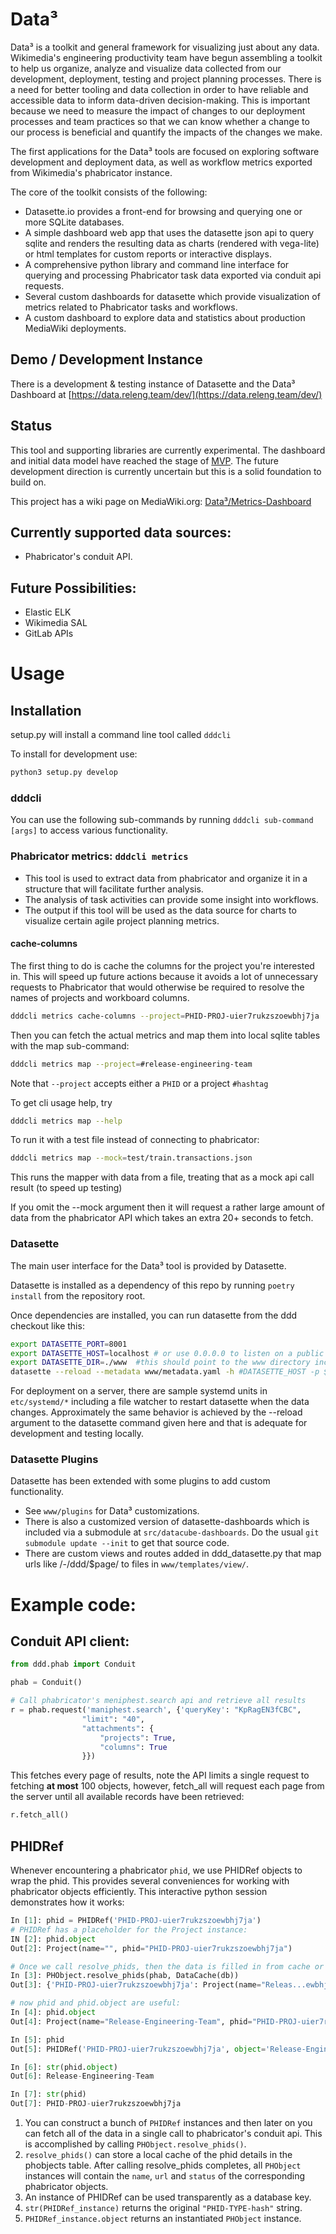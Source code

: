 # Data³

Data³ is a toolkit and general framework for visualizing just about any data. Wikimedia's engineering productivity team have begun assembling a toolkit to help us organize, analyze and visualize data collected from our development, deployment, testing and project planning processes. There is a need for better tooling and data collection in order to have reliable and accessible data to inform data-driven decision-making. This is important because we need to measure the impact of changes to our deployment processes and team practices so that we can know whether a change to our process is beneficial and quantify the impacts of the changes we make.

The first applications for the Data³ tools are focused on exploring software development and deployment data, as well as workflow metrics exported from Wikimedia's phabricator instance.

The core of the toolkit consists of the following:

* Datasette.io provides a front-end for browsing and querying one or more SQLite databases.
* A simple dashboard web app that uses the datasette json api to query sqlite and renders the resulting data as charts (rendered with vega-lite) or html templates for custom reports or interactive displays.
* A comprehensive python library and command line interface for querying and processing Phabricator task data exported via conduit api requests.
* Several custom dashboards for datasette which provide visualization of metrics related to Phabricator tasks and workflows.
* A custom dashboard to explore data and statistics about production MediaWiki deployments.

## Demo / Development Instance

There is a development & testing instance of Datasette and the Data³ Dashboard at [https://data.releng.team/dev/](https://data.releng.team/dev/)

## Status

This tool and supporting libraries are currently experimental. The dashboard and initial data model have reached the stage of [MVP](https://en.wikipedia.org/wiki/Minimum_viable_product). The future development direction is currently uncertain but this is a solid foundation to build on.

 This project has a wiki page on MediaWiki.org: [Data³/Metrics-Dashboard](https://www.mediawiki.org/wiki/Data%C2%B3/Metrics-Dashboard )

## Currently supported data sources:

 * Phabricator's conduit API.

## Future Possibilities:

 * Elastic ELK
 * Wikimedia SAL
 * GitLab APIs

# Usage

## Installation

setup.py will install a command line tool called `dddcli`

To install for development use:

```bash
python3 setup.py develop
```

### dddcli

You can use the following sub-commands by running `dddcli sub-command [args]` to access various functionality.

### Phabricator metrics:  `dddcli metrics`

* This tool is used to extract data from phabricator and organize it in a structure that will facilitate further analysis.
* The analysis of task activities can provide some insight into workflows.
* The output if this tool will be used as the data source for charts to visualize certain agile project planning metrics.

#### cache-columns
The first thing to do is cache the columns for the project you're interested in.
This will speed up future actions because it avoids a lot of unnecessary requests
to Phabricator that would otherwise be required to resolve the names of projects
and workboard columns.

```bash
dddcli metrics cache-columns --project=PHID-PROJ-uier7rukzszoewbhj7ja
```

Then you can fetch the actual metrics and map them into local sqlite tables with the map sub-command:


```bash
dddcli metrics map --project=#release-engineering-team
```

Note that `--project` accepts either a `PHID` or a project `#hashtag`

To get cli usage help, try

```bash
dddcli metrics map --help
```

To run it with a test file instead of connecting to phabricator:

```bash
dddcli metrics map --mock=test/train.transactions.json
```

This runs the mapper with data from a file, treating that as a mock api call result (to speed up testing)

If you omit the --mock argument then it will request a rather large amount of data from the phabricator API which takes an extra 20+ seconds to fetch.

### Datasette

The main user interface for the Data³ tool is provided by Datasette.

Datasette is installed as a dependency of this repo by running `poetry install` from the repository root.

Once dependencies are installed, you can run datasette from the ddd checkout like this:

```bash
export DATASETTE_PORT=8001
export DATASETTE_HOST=localhost # or use 0.0.0.0 to listen on a public interface
export DATASETTE_DIR=./www  #this should point to the www directory included in this repo.
datasette --reload --metadata www/metadata.yaml -h #DATASETTE_HOST -p $DATASETTE_PORT  $DATASETTE_DIR
```

For deployment on a server, there are sample systemd units in `etc/systemd/*` including a file watcher to
restart datasette when the data changes. Approximately the same behavior is achieved by the --reload argument to the
datasette command given here and that is adequate for development and testing locally.

### Datasette Plugins

Datasette has been extended with some plugins to add custom functionality.

* See `www/plugins` for Data³ customizations.
* There is also a customized version of datasette-dashboards which is included via a submodule at
`src/datacube-dashboards`.  Do the usual `git submodule update --init` to get that source code.
* There are custom views and routes added in ddd_datasette.py that map urls like /-/ddd/$page/  to files in `www/templates/view/`.

# Example code:

## Conduit API client:

```python
from ddd.phab import Conduit

phab = Conduit()

# Call phabricator's meniphest.search api and retrieve all results
r = phab.request('maniphest.search', {'queryKey': "KpRagEN3fCBC",
                "limit": "40",
                "attachments": {
                    "projects": True,
                    "columns": True
                }})
```

This fetches every page of results, note the API limits a single request to
fetching **at most** 100 objects, however, fetch_all will request each page from the server until all available records have been retrieved:

```python
r.fetch_all()
```


## PHIDRef

Whenever encountering a phabricator `phid`, we use PHIDRef objects to wrap the phid. This provides several conveniences for working with phabricator objects efficiently.  This interactive python session demonstrates how it works:

```python
In [1]: phid = PHIDRef('PHID-PROJ-uier7rukzszoewbhj7ja')
# PHIDRef has a placeholder for the Project instance:
IN [2]: phid.object
Out[2]: Project(name="", phid="PHID-PROJ-uier7rukzszoewbhj7ja")

# Once we call resolve_phids, then the data is filled in from cache or from a conduit request if it's not cached:
In [3]: PHObject.resolve_phids(phab, DataCache(db))
Out[3]: {'PHID-PROJ-uier7rukzszoewbhj7ja': Project(name="Releas...ewbhj7ja")}

# now phid and phid.object are useful:
In [4]: phid.object
Out[4]: Project(name="Release-Engineering-Team", phid="PHID-PROJ-uier7rukzszoewbhj7ja")

In [5]: phid
Out[5]: PHIDRef('PHID-PROJ-uier7rukzszoewbhj7ja', object='Release-Engineering-Team')

In [6]: str(phid.object)
Out[6]: Release-Engineering-Team

In [7]: str(phid)
Out[7]: PHID-PROJ-uier7rukzszoewbhj7ja

```

1. You can construct a bunch of `PHIDRef` instances and then later on you can fetch all of the data in a single call to phabricator's conduit api. This is accomplished by calling `PHObject.resolve_phids()`.
2. `resolve_phids()` can store a local cache of the phid details in the phobjects table. After calling resolve_phids completes, all `PHObject` instances will contain the `name`, `url` and `status` of the corresponding phabricator objects.
3. An instance of PHIDRef can be used transparently as a database key.
4. `str(PHIDRef_instance)` returns the original `"PHID-TYPE-hash"` string.
5. `PHIDRef_instance.object` returns an instantiated `PHObject` instance.

